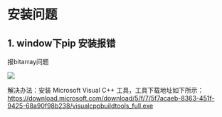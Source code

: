 # 安装问题

## 1. window下pip 安装报错

报bitarray问题

![](http://markdown-media.oss-cn-beijing.aliyuncs.com/2021/02/09/16128685646774.jpg?x-oss-process=style/markdown-media)

解决办法：安装 Microsoft Visual C++ 工具，工具下载地址如下所示：
https://download.microsoft.com/download/5/f/7/5f7acaeb-8363-451f-9425-68a90f98b238/visualcppbuildtools_full.exe

